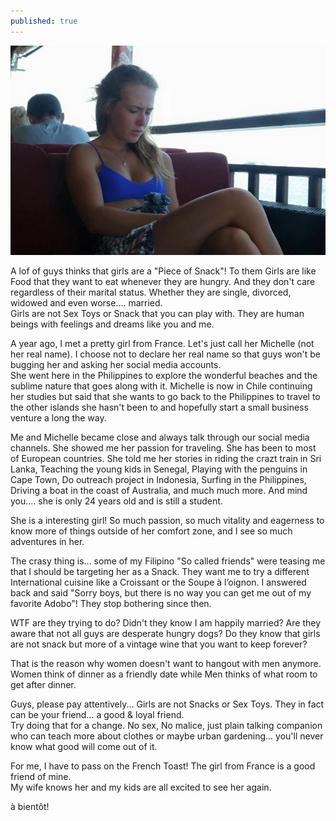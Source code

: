 ```yaml
---
published: true
---
```

![French Toast](/images/Maud.jpg)

A lof of guys thinks that girls are a "Piece of Snack"! To them Girls are like Food that they want to eat whenever they are hungry. And they don't care regardless of their marital status. Whether they are  single, divorced, widowed and even worse.... married.   
Girls are not Sex Toys or Snack that you can play with. They are human beings with feelings and dreams like you and me.

A year ago, I met a pretty girl from France. Let's just call her Michelle (not her real name). I choose not to declare her real name so that guys won't be bugging her and asking her social media accounts.   
She went here in the Philippines to explore the wonderful beaches and the sublime nature that goes along with it.
Michelle is now in Chile continuing her studies but said that she wants to go back to the Philippines to travel to the other islands she hasn't been to and hopefully start a small business venture a long the way.

Me and Michelle became close and always talk through our social media channels. She showed me her passion for traveling. She has been to most of European countries. She told me her stories in riding the crazt train in Sri Lanka, Teaching the young kids in Senegal, Playing with the penguins in Cape Town, Do outreach project in Indonesia, Surfing in the Philippines, Driving a boat in the coast of Australia, and much much more. And mind you.... she is only 24 years old and is still a student. 

She is a interesting girl! So much passion, so much vitality and eagerness to know more of things outside of her comfort zone, and I see so much adventures in her.    

The crasy thing is... some of my Filipino "So called friends" were teasing me that I should be targeting her as a Snack. They want me to try a different International cuisine like a Croissant or 
the Soupe à l’oignon. I answered back and said "Sorry boys, but there is no way you can get me out of  my favorite Adobo"!
They stop bothering since then.

WTF are they trying to do? Didn't they know I am happily married? Are they aware that not all guys are desperate hungry dogs? Do they know that girls are not snack but more of a vintage wine that you want to keep forever?

That is the reason why women doesn't want to hangout with men anymore. Women think of dinner as a friendly date while Men thinks of what room to get after dinner.

Guys, please pay attentively... Girls are not Snacks or Sex Toys. They in fact can be your friend... a good & loyal friend.   
Try doing that for a change. No sex, No malice, just plain talking companion who can teach more about clothes or maybe urban gardening... you'll never know what good will come out of it.

For me, I have to pass on the French Toast! The girl from France is a good friend of mine.   
My wife knows her and my kids are all excited to see her again.   

à bientôt! 

